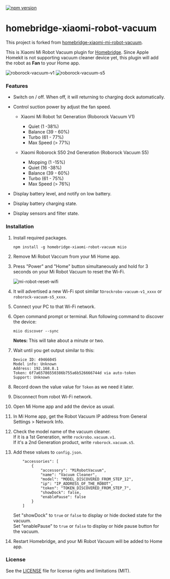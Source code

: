 [![npm version](https://badge.fury.io/js/homebridge-xiaomi-robot-vacuum.svg)](https://badge.fury.io/js/homebridge-xiaomi-robot-vacuum)

# homebridge-xiaomi-robot-vacuum

This project is forked from [homebridge-xiaomi-mi-robot-vacuum](https://github.com/seikan/homebridge-xiaomi-mi-robot-vacuum).

This is Xiaomi Mi Robot Vacuum plugin for [Homebridge](https://github.com/nfarina/homebridge). Since Apple Homekit is not supporting vacuum cleaner device yet, this plugin will add the robot as **Fan** to your Home app.

![roborock-vacuum-v1](https://user-images.githubusercontent.com/12408302/54580338-02b61200-4a4b-11e9-9f02-f03827dd5918.jpg)
![roborock-vacuum-s5](https://user-images.githubusercontent.com/12408302/54580352-106b9780-4a4b-11e9-98a4-92026f8712c4.jpg)



### Features

* Switch on / off. When off, it will returning to charging dock automatically.

* Control suction power by adjust the fan speed.
	+ Xiaomi Mi Robot 1st Generation (Roborock Vacuum V1)
		- Quiet (1 -38%)
		- Balance (39 - 60%)
		- Turbo (61 - 77%)
		- Max Speed (> 77%)

	+ Xiaomi Roborock S50 2nd Generation (Roborock Vacuum S5)
		- Mopping (1 -15%)
		- Quiet (16 -38%)
		- Balance (39 - 60%)
		- Turbo (61 - 75%)
		- Max Speed (> 76%)

* Display battery level, and notify on low battery.

* Display battery charging state.

* Display sensors and filter state.



### Installation

1. Install required packages.

	```
	npm install -g homebridge-xiaomi-robot-vacuum miio
	```

2. Remove Mi Robot Vaccum from your Mi Home app.

3. Press "Power" and "Home" button simultaneously and hold for 3 seconds on your Mi Robot Vacuum to reset the Wi-Fi.

	![mi-robot-reset-wifi](https://cloud.githubusercontent.com/assets/73107/26273343/278c36a2-3d61-11e7-8e08-b5bc25cc407f.png)

4. It will advertised a new Wi-Fi spot similar to`rockrobo-vacuum-v1_xxxx` or `roborock-vacuum-s5_xxxx`.

5. Connect your PC to that Wi-Fi network.

6. Open command prompt or terminal. Run following command to discover the device:

	```
	miio discover --sync
	```

	**Notes:** This will take about a minute or two.

7. Wait until you get output similar to this:

	```
	Device ID: 49466045
	Model info: Unknown
	Address: 192.168.8.1
	Token: 6f7a65786550386b755a6b526666744d via auto-token
	Support: Unknown
	```

8. Record down the value value for `Token` as we need it later.

9. Disconnect from robot Wi-Fi network.

10. Open Mi Home app and add the device as usual.

11. In Mi Home app, get the Robot Vacuum IP address from General Settings > Network Info.

12. Check the model name of the vacuum cleaner.\
	If it is a 1st Generation, write `rockrobo.vacuum.v1`.\
	If it's a 2nd Generation product, write `roborock.vacuum.s5`.

12. Add these values to `config.json`.

	```
		"accessories": [
			{
				"accessory": "MiRobotVacuum",
				"name": "Vacuum Cleaner",
				"model": "MODEL_DISCOVERED_FROM_STEP_12",
				"ip": "IP_ADDRESS_OF_THE_ROBOT",
				"token": "TOKEN_DISCOVERED_FROM_STEP_7",
				"showDock": false,
				"enablePause": false
			}
		]
	```

	​Set "showDock" to `true` or `false`  to display or hide docked state for the vacuum.\
	​Set "enablePause" to `true` or `false`  to display or hide pause button for the vacuum.

13. Restart Homebridge, and your Mi Robot Vacuum will be added to Home app.



### License

See the [LICENSE](https://github.com/seikan/homebridge-xiaomi-mi-robot-vacuum/blob/master/LICENSE.md) file for license rights and limitations (MIT).
